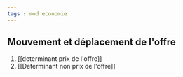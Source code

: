 ```yaml
---
tags : mod economie 
---
```


## Mouvement et déplacement de l'offre
1. [[determinant prix de l'offre]] 
2. [[Determinant non prix de l'offre]] 